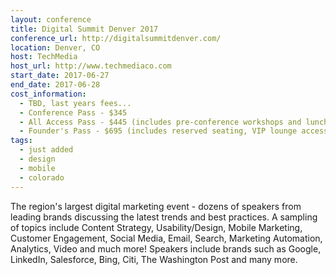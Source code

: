 ```yaml
---
layout: conference
title: Digital Summit Denver 2017
conference_url: http://digitalsummitdenver.com/
location: Denver, CO
host: TechMedia
host_url: http://www.techmediaco.com
start_date: 2017-06-27
end_date: 2017-06-28
cost_information:
  - TBD, last years fees...
  - Conference Pass - $345
  - All Access Pass - $445 (includes pre-conference workshops and lunch)
  - Founder's Pass - $695 (includes reserved seating, VIP lounge access, and keynote meet & greet)
tags:
  - just added
  - design
  - mobile
  - colorado
---
```


The region's largest digital marketing event - dozens of speakers from leading brands discussing the latest trends and best practices. A sampling of topics include Content Strategy, Usability/Design, Mobile Marketing, Customer Engagement, Social Media, Email, Search, Marketing Automation, Analytics, Video and much more! Speakers include brands such as Google, LinkedIn, Salesforce, Bing, Citi, The Washington Post and many more.
